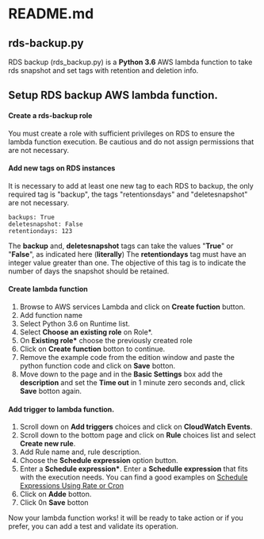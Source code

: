 # README.md

## rds-backup.py
RDS backup (rds_backup.py) is a __Python 3.6__ AWS lambda function to take rds snapshot and set tags with retention and deletion info.

## Setup RDS backup AWS lambda function.

#### Create a rds-backup role
You must create a role with sufficient privileges on RDS to ensure the lambda function execution. 
Be cautious and do not assign permissions that are not necessary.

#### Add new tags on RDS instances
It is necessary to add at least one new tag to each RDS to backup, the only required tag is "backup", the tags "retentionsdays" and "deletesnapshot" are not necessary.
```
backups: True
deletesnapshot: False
retentiondays: 123
```
The __backup__ and, __deletesnapshot__ tags can take the values "__True__" or "__False__", as indicated here (__literally__)
The __retentiondays__ tag must have an integer value greater than one. The objective of this tag is to indicate the number of days the snapshot should be retained.

#### Create lambda function
1. Browse to AWS services Lambda and click on __Create fuction__ button.
2. Add function name
3. Select Python 3.6 on Runtime list.
4. Select __Choose an existing role__ on Role*.
5. On __Existing role*__ choose the previously created role
6. Click on __Create function__ botton to continue.
7. Remove the example code from the edition window and paste the python function code and click on __Save__ botton.
8. Move down to the page and in the __Basic Settings__ box add the __description__ and set the __Time out__ in 1 minute zero seconds and, click __Save__ botton again.
#### Add trigger to lambda function. 
1. Scroll down on __Add triggers__ choices and click on __CloudWatch Events__.
2. Scroll down to the bottom page and click on __Rule__ choices list and select __Create new rule__.
3. Add Rule name and, rule description.
4. Choose the __Schedule expression__ option button.
5. Enter a __Schedule expression*__. Enter a __Schedulle expression__ that fits with the execution needs. You can find a good examples on [Schedule Expressions Using Rate or Cron]
6. Click on __Adde__ botton.
7. Click 0n __Save__ botton

Now your lambda function works! it will be ready to take action or if you prefer, you can add a test and validate its operation.

[Schedule Expressions Using Rate or Cron]: <https://docs.aws.amazon.com/lambda/latest/dg/tutorial-scheduled-events-schedule-expressions.html>
